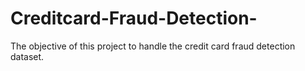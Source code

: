 # Creditcard-Fraud-Detection-
The objective of this project to handle the credit card fraud detection dataset.

